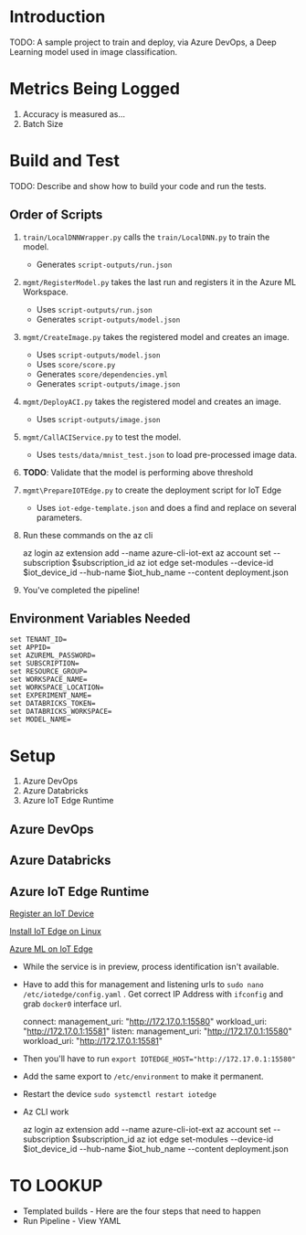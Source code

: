 # Introduction 
TODO: A sample project to train and deploy, via Azure DevOps, a Deep Learning model used in image classification.

# Metrics Being Logged
1.	Accuracy is measured as...
1.  Batch Size

# Build and Test
TODO: Describe and show how to build your code and run the tests. 

## Order of Scripts
1. `train/LocalDNNWrapper.py` calls the `train/LocalDNN.py` to train the model.
   * Generates `script-outputs/run.json`
1. `mgmt/RegisterModel.py` takes the last run and registers it in the Azure ML Workspace.
   * Uses `script-outputs/run.json`
   * Generates `script-outputs/model.json`
1. `mgmt/CreateImage.py` takes the registered model and creates an image.
   * Uses `script-outputs/model.json`
   * Uses `score/score.py` 
   * Generates `score/dependencies.yml`
   * Generates `script-outputs/image.json`
1. `mgmt/DeployACI.py` takes the registered model and creates an image.
   * Uses `script-outputs/image.json`
1. `mgmt/CallACIService.py` to test the model.
   * Uses `tests/data/mnist_test.json` to load pre-processed image data.
1. **TODO**: Validate that the model is performing above threshold
1. `mgmt\PrepareIOTEdge.py` to create the deployment script for IoT Edge
   * Uses `iot-edge-template.json` and does a find and replace on several parameters.
1. Run these commands on the az cli

    az login
    az extension add --name azure-cli-iot-ext
    az account set --subscription $subscription_id
    az iot edge set-modules --device-id $iot_device_id --hub-name $iot_hub_name --content deployment.json

1. You've completed the pipeline!


## Environment Variables Needed

    set TENANT_ID=
    set APPID=
    set AZUREML_PASSWORD=
    set SUBSCRIPTION=
    set RESOURCE_GROUP=
    set WORKSPACE_NAME=
    set WORKSPACE_LOCATION=
    set EXPERIMENT_NAME=
    set DATABRICKS_TOKEN=
    set DATABRICKS_WORKSPACE=
    set MODEL_NAME=


# Setup

1. Azure DevOps
1. Azure Databricks
1. Azure IoT Edge Runtime

## Azure DevOps

## Azure Databricks

## Azure IoT Edge Runtime

[Register an IoT Device](https://docs.microsoft.com/en-us/azure/iot-edge/how-to-register-device-portal)

[Install IoT Edge on Linux](https://docs.microsoft.com/en-us/azure/iot-edge/how-to-install-iot-edge-linux)

[Azure ML on IoT Edge](https://docs.microsoft.com/en-us/azure/iot-edge/tutorial-deploy-machine-learning)

* While the service is in preview, process identification isn't available.
* Have to add this for management and listening urls to `sudo nano /etc/iotedge/config.yaml` .  Get correct IP Address with `ifconfig` and grab `docker0` interface url.

    connect:
      management_uri: "http://172.17.0.1:15580"
      workload_uri: "http://172.17.0.1:15581"
    listen:
      management_uri: "http://172.17.0.1:15580"
      workload_uri: "http://172.17.0.1:15581"

* Then you'll have to run `export IOTEDGE_HOST="http://172.17.0.1:15580"`
* Add the same export to `/etc/environment` to make it permanent.
* Restart the device `sudo systemctl restart iotedge`


* Az CLI work

    az login
    az extension add --name azure-cli-iot-ext
    az account set --subscription $subscription_id
    az iot edge set-modules --device-id $iot_device_id --hub-name $iot_hub_name --content deployment.json


# TO LOOKUP
* Templated builds - Here are the four steps that need to happen
* Run Pipeline - View YAML